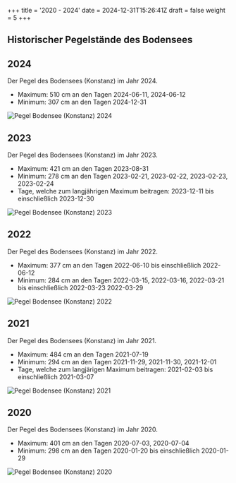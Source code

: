 +++
title = '2020 - 2024'
date = 2024-12-31T15:26:41Z
draft = false
weight = 5
+++

## Historischer Pegelstände des Bodensees

## 2024

Der Pegel des Bodensees (Konstanz) im Jahr 2024.

- Maximum: 510 cm an den Tagen 2024-06-11, 2024-06-12
- Minimum: 307 cm an den Tagen 2024-12-31

![Pegel Bodensee (Konstanz) 2024](/images/DE/graphs_historic/longterm_DE_2024.png)

## 2023

Der Pegel des Bodensees (Konstanz) im Jahr 2023.

- Maximum: 421 cm an den Tagen 2023-08-31
- Minimum: 278 cm an den Tagen 2023-02-21, 2023-02-22, 2023-02-23, 2023-02-24
- Tage, welche zum langjährigen Maximum beitragen: 2023-12-11 bis einschließlich 2023-12-30

![Pegel Bodensee (Konstanz) 2023](/images/DE/graphs_historic/longterm_DE_2023.png)

## 2022

Der Pegel des Bodensees (Konstanz) im Jahr 2022.

- Maximum: 377 cm an den Tagen 2022-06-10 bis einschließlich 2022-06-12
- Minimum: 284 cm an den Tagen 2022-03-15, 2022-03-16, 2022-03-21 bis einschließlich 2022-03-23 2022-03-29

![Pegel Bodensee (Konstanz) 2022](/images/DE/graphs_historic/longterm_DE_2022.png)

## 2021

Der Pegel des Bodensees (Konstanz) im Jahr 2021.

- Maximum: 484 cm an den Tagen 2021-07-19
- Minimum: 294 cm an den Tagen 2021-11-29, 2021-11-30, 2021-12-01
- Tage, welche zum langjärigen Maximum beitragen: 2021-02-03 bis einschließlich 2021-03-07

![Pegel Bodensee (Konstanz) 2021](/images/DE/graphs_historic/longterm_DE_2021.png)


## 2020

Der Pegel des Bodensees (Konstanz) im Jahr 2020.

- Maximum: 401 cm an den Tagen 2020-07-03, 2020-07-04
- Minimum: 298 cm an den Tagen 2020-01-20 bis einschließlich 2020-01-29

![Pegel Bodensee (Konstanz) 2020](/images/DE/graphs_historic/longterm_DE_2020.png)